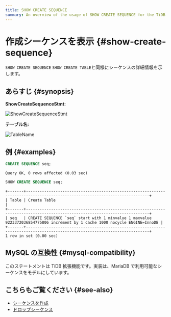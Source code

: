 ```yaml
---
title: SHOW CREATE SEQUENCE
summary: An overview of the usage of SHOW CREATE SEQUENCE for the TiDB database.
---
```


# 作成シーケンスを表示 {#show-create-sequence}

`SHOW CREATE SEQUENCE` `SHOW CREATE TABLE`と同様にシーケンスの詳細情報を示します。

## あらすじ {#synopsis}

**ShowCreateSequenceStmt:**

![ShowCreateSequenceStmt](https://docs-download.pingcap.com/media/images/docs/sqlgram/ShowCreateSequenceStmt.png)

**テーブル名:**

![TableName](https://docs-download.pingcap.com/media/images/docs/sqlgram/TableName.png)

## 例 {#examples}


```sql
CREATE SEQUENCE seq;
```

```
Query OK, 0 rows affected (0.03 sec)
```


```sql
SHOW CREATE SEQUENCE seq;
```

```
+-------+----------------------------------------------------------------------------------------------------------------------------+
| Table | Create Table                                                                                                               |
+-------+----------------------------------------------------------------------------------------------------------------------------+
| seq   | CREATE SEQUENCE `seq` start with 1 minvalue 1 maxvalue 9223372036854775806 increment by 1 cache 1000 nocycle ENGINE=InnoDB |
+-------+----------------------------------------------------------------------------------------------------------------------------+
1 row in set (0.00 sec)
```

## MySQL の互換性 {#mysql-compatibility}

このステートメントは TiDB 拡張機能です。実装は、MariaDB で利用可能なシーケンスをモデルにしています。

## こちらもご覧ください {#see-also}

-   [シーケンスを作成](/sql-statements/sql-statement-create-sequence.md)
-   [ドロップシーケンス](/sql-statements/sql-statement-drop-sequence.md)
